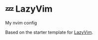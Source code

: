 # 💤 LazyVim

My nvim config

Based on the starter template for [LazyVim](https://github.com/LazyVim/LazyVim).
